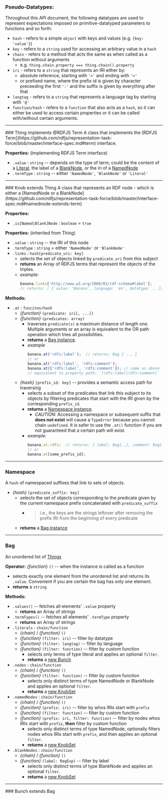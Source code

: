 

### Pseudo-Datatypes:
Throughout this API document, the following datatypes are used to represent expectations imposed on primitive-datatyped parameters to functions and so forth:
 - `hash` - refers to a simple `object` with keys and values (e.g. `{key: 'value'}`)
 - `key` - refers to a `string` used for accessing an arbitrary value in a `hash`
 - `chain` - refers to a method that acts the same as when called as a function without arguments
   - e.g. `thing.chain.property === thing.chain().property`
 - `iri` - refers to a `string` that represents an IRI either by:
   - absolute reference, starting with `'<'` and ending with `'>'`
   - or prefixed name, where the prefix id is given by character preceeding the first `':'` and the suffix is given by everything after that
 - `langtag` - refers to a `string` that represents a language tag by starting with `'@'`
 - `function/hash` - refers to a `function` that also acts as a `hash`, so it can either be used to access certain properties or it can be called with/without certain arguments.

----
<a name="thing" />
### Thing implements @RDFJS Term
A class that implements the [RDFJS Term](https://github.com/rdfjs/representation-task-force/blob/master/interface-spec.md#term) interface.

**Properties:** (implementing RDFJS Term interface)
 - `.value` : `string` -- depends on the type of term; could be the content of a [Literal](#https://github.com/rdfjs/representation-task-force/blob/master/interface-spec.md#literal-extends-term), the label of a [BlankNode](https://github.com/rdfjs/representation-task-force/blob/master/interface-spec.md#blanknode-extends-term), or the iri of a [NamedNode](https://github.com/rdfjs/representation-task-force/blob/master/interface-spec.md#namednode-extends-term)
 - `.termType` : `string` -- either `'NamedNode'`, `'BlankNode'` or `'Literal'`


----
<a name="knob" />
### Knob extends Thing
A class that represents an RDF node - which is either a [NamedNode or a BlankNode](https://github.com/rdfjs/representation-task-force/blob/master/interface-spec.md#namednode-extends-term)

**Properties:**
 - `.is[Named|Blank]Node` : `boolean` = `true`

**Properties:** (inherited from Thing)
 - `.value` : `string` -- the IRI of this node
 - `.termType` : `string` = either `'NamedNode'` or `'BlankNode'`
 - `.links` : `hash[predicate_uri: key]`
   - selects the set of objects linked by `predicate_uri` from this subject
   - **returns** an Array of RDFJS terms that represent the objects of the triples.
   - *example:*
        ```js
        banana.links['http://www.w3.org/2000/01/rdf-schema#label'];
        // returns: [ { value: 'Banana', language: 'en', datatype: ...}, ...]
        ````

**Methods:**
 - `.at` : `funciton/hash`
   - *{function}* `(predicate: iri[, ...])`
   - *{function}* `(predicates: array)`
     - traverses `predicate(s)` a maximum distance of length one. Multiple arguments or an array is equivalent to the OR path operation which tries all possibilities.
	 - **returns** a [Bag instance](#bag).
	 - *example*
	      ```js
	      banana.at('rdfs:label');  // returns: Bag { ... }
	      // or
	      banana.at('rdfs:label', 'rdfs:comment');
	      banana.at(['rdfs:label', 'rdfs:comment']); // same as above
	      // equivalent to property path: `(rdfs:label|rdfs:comment)`
	      ```
   - *{hash}* `[prefix_id: key]` -- provides a semantic access path for traversing
     - selects a subset of the predicates that link this subject to its objects by filtering predicates that start with the IRI given by the corresponding `prefix_id`.
     - **returns** a [Namespace instance](#namespace).
       - *CAUTION:* Accessing a namespace or subsequent suffix that **does not exist** will cause a `TypeError` because you cannot chain `undefined`. It is safer to use the `.at()` function if you are not guaranteed that a certain path will exist.
	 - *example:*
	      ```js
	      banana.at.rdfs;  // returns: { label: Bag{..}, comment: Bag{..}, ...}
	      // or
	      banana.at[some_prefix_id];
	      ```


----
### Namespace
A `hash` of namespaced suffixes that link to sets of objects.
 - *{hash}* `[predicate_suffix: key]`
   - selects the set of objects corresponding to the predicate given by the current namespace prefix concatenated with `predicate_suffix`
     - > i.e., the keys are the strings leftover after removing the prefix IRI from the beginning of every predicate
   - **returns** a [Bag instance](#bag)


----
### Bag
An unordered list of [Things](#thing)

**Operator:** *{function*} `()` -- when the instance is called as a function
 - selects exactly one element from the unordered list and returns its `.value`. Convenient if you are certain the bag has only one element.
 - **returns** a `string`

**Methods:**
 - `.values()` -- fetches all elements' `.value` property
   - **returns** an Array of strings
 - `.termTypes()` -- fetches all elements' `.termType` property
   - **returns** an Array of strings
 - `.literals` : `chain/function`
   - *{chain}* / *{function}* `()`
   - *{function}* `(filter: iri)` -- filter by datatype
   - *{function}* `(filter: langtag)` -- filter by language
   - *{function}* `(filter: function)` -- filter by custom function
     - selects only terms of type literal and applies an optional `filter`.
     - **returns** a [new Bunch](#bunch)
 - `.nodes` : `chain/function`
   - *{chain}* / *{function}* `()`
   - *{function}* `(filter: function)` -- filter by custom function
     - selects only distinct terms of type NamedNode or BlankNode and applies an optional `filter`.
     - **returns** a [new KnobSet](#knobset)
 - `.namedNodes` : `chain/function`
   - *{chain}* / *{function}* `()`
   - *{function}* `(prefix: iri)` -- filter by whos IRIs start with `prefix`
   - *{function}* `(filter: function)` -- filter by custom function
   - *{function}* `(prefix: iri, filter: function)` -- filter by nodes whos IRIs start with `prefix`, **then** filter by custom function
     - selects only distinct terms of type NamedNode, optionally filters nodes whos IRIs start with `prefix`, and then applies an optional `filter`.
     - **returns** a [new KnobSet](#knobset)
 - `.blankNodes` : `chain/function`
   - *{chain}* / *{function}* `()`
   - *{function}* `(label: RegExp)` -- filter by label
     - selects only distinct terms of type BlankNode and applies an optional `filter`.
     - **returns** a [new KnobSet](#knobset)


----
<a name="bunch" />
### Bunch extends Bag

